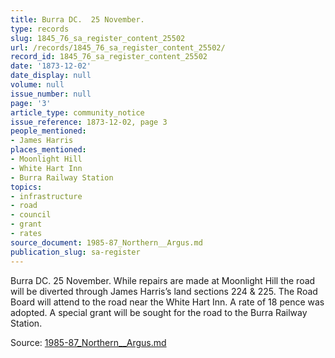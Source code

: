 ```yaml
---
title: Burra DC.  25 November.
type: records
slug: 1845_76_sa_register_content_25502
url: /records/1845_76_sa_register_content_25502/
record_id: 1845_76_sa_register_content_25502
date: '1873-12-02'
date_display: null
volume: null
issue_number: null
page: '3'
article_type: community_notice
issue_reference: 1873-12-02, page 3
people_mentioned:
- James Harris
places_mentioned:
- Moonlight Hill
- White Hart Inn
- Burra Railway Station
topics:
- infrastructure
- road
- council
- grant
- rates
source_document: 1985-87_Northern__Argus.md
publication_slug: sa-register
---
```


Burra DC.  25 November.  While repairs are made at Moonlight Hill the road will be diverted through James Harris’s land sections 224 & 225.  The Road Board will attend to the road near the White Hart Inn.  A rate of 18 pence was adopted.  A special grant will be sought for the road to the Burra Railway Station.

Source: [1985-87_Northern__Argus.md](/downloads/markdown/1985-87_Northern__Argus.md)
